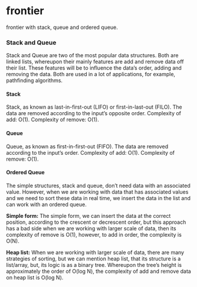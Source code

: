# frontier
frontier with stack, queue and ordered queue.

### Stack and Queue
Stack and Queue are two of the most popular data structures. Both are linked lists, whereupon their mainly features are add and remove data off their list. These features will be to influence the data’s order, adding and removing the data. Both are used in a lot of applications, for example, pathfinding algorithms.
#### Stack
Stack, as known as last-in-first-out (LIFO) or first-in-last-out (FILO). The data are removed according to the input’s opposite order.
Complexity of add: O(1).
Complexity of remove: O(1).

#### Queue
Queue, as known as first-in-first-out (FIFO). The data are removed according to the input’s order.
Complexity of add: O(1).
Complexity of remove: O(1).

#### Ordered Queue
The simple structures, stack and queue, don’t need data with an associated value. However, when we are working with data that has associated values and we need to sort these data in real time, we insert the data in the list and can work with an ordered queue. 

**Simple form:** The simple form, we can insert the data at the correct position, according to the crescent or decrescent order, but this approach has a bad side when we are working with larger scale of data, then its complexity of remove is O(1), however, to add in order, the complexity is O(N).

**Heap list:** When we are working with larger scale of data, there are many strategies of sorting, but we can mention heap list, that its structure is a list/array, but, its logic is as a binary tree. Whereupon the tree’s height is approximately the order of O(log N), the complexity of add and remove data on heap list is O(log N).
